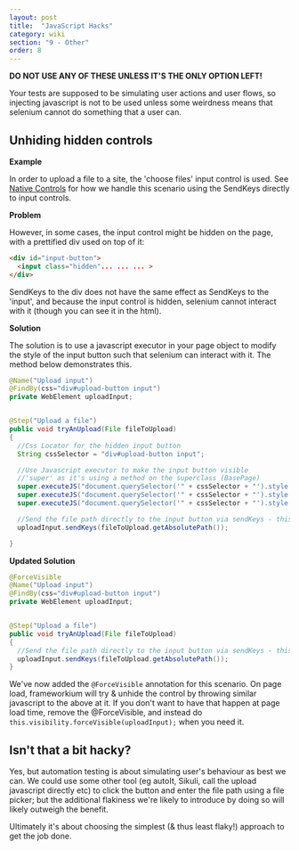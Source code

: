 ```yaml
---
layout: post
title:  "JavaScript Hacks"
category: wiki
section: "9 - Other"
order: 8
---
```


**DO NOT USE ANY OF THESE UNLESS IT'S THE ONLY OPTION LEFT!**

Your tests are supposed to be simulating user actions and user flows, so injecting javascript is not to be used unless some weirdness means that selenium cannot do something that a user can.

## Unhiding hidden controls

**Example**

In order to upload a file to a site, the 'choose files' input control is used. See [Native Controls](http://frameworkium.github.io/#_pages/Native-Controls.md) for how we handle this scenario using the SendKeys directly to input controls.


**Problem**

However, in some cases, the input control might be hidden on the page, with a prettified div used on top of it:

``` html
<div id="input-button">
  <input class="hidden"... ... ... >
</div>
```

SendKeys to the div does not have the same effect as SendKeys to the 'input', and because the input control is hidden, selenium cannot interact with it (though you can see it in the html).

**Solution**

The solution is to use a javascript executor in your page object to modify the style of the input button such that selenium can interact with it. The method below demonstrates this.

``` java
@Name("Upload input")
@FindBy(css="div#upload-button input")
private WebElement uploadInput;


@Step("Upload a file")
public void tryAnUpload(File fileToUpload)
{
  //Css Locator for the hidden input button
  String cssSelector = "div#upload-button input";

  //Use Javascript executor to make the input button visible
  //'super' as it's using a method on the superclass (BasePage)
  super.executeJS("document.querySelector('" + cssSelector + "').style.width = '200px'");
  super.executeJS("document.querySelector('" + cssSelector + "').style.height = '10px'");
  super.executeJS("document.querySelector('" + cssSelector + "').style.opacity = '100'");

  //Send the file path directly to the input button via sendKeys - this performs the upload
  uploadInput.sendKeys(fileToUpload.getAbsolutePath());

}
```


**Updated Solution**

``` java
@ForceVisible
@Name("Upload input")
@FindBy(css="div#upload-button input")
private WebElement uploadInput;


@Step("Upload a file")
public void tryAnUpload(File fileToUpload)
{
  //Send the file path directly to the input button via sendKeys - this performs the upload
  uploadInput.sendKeys(fileToUpload.getAbsolutePath());
}
```
We've now added the `@ForceVisible` annotation for this scenario. On page load, frameworkium will try & unhide the control by throwing similar javascript to the above at it. If you don't want to have that happen at page load time, remove the @ForceVisible, and instead do `this.visibility.forceVisible(uploadInput);` when you need it.

## Isn't that a bit hacky?
Yes, but automation testing is about simulating user's behaviour as best we can. We could use some other tool (eg autoIt, Sikuli, call the upload javascript directly etc) to click the button and enter the file path using a file picker; but the additional flakiness we're likely to introduce by doing so will likely outweigh the benefit.

Ultimately it's about choosing the simplest (& thus least flaky!) approach to get the job done.